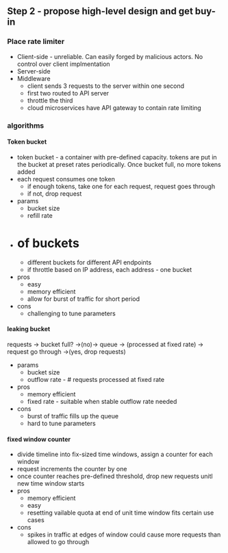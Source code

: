 ## Step 2 - propose high-level design and get buy-in

### Place rate limiter
- Client-side - unreliable. Can easily forged by malicious actors. No control over client implmentation
- Server-side
- Middleware
  - client sends 3 requests to the server within one second
  - first two routed to API server
  - throttle the third
  - cloud microservices have API gateway to contain rate limiting

### algorithms

#### Token bucket
- token bucket - a container with pre-defined capacity. tokens are put in the bucket at preset rates periodically. Once bucket full, no more tokens added
- each request consumes one token
  - if enough tokens, take one for each request, request goes through
  - if not, drop request
- params
  - bucket size
  - refill rate
- # of buckets
  - different buckets for different API endpoints
  - if throttle based on IP address, each address - one bucket
- pros
  - easy
  - memory efficient
  - allow for burst of traffic for short period
- cons
  - challenging to tune parameters


#### leaking bucket
requests -> bucket full? ->(no)-> queue -> (processed at fixed rate) -> request go through
						 ->(yes, drop requests)

- params
  - bucket size
  - outflow rate - # requests processed at fixed rate
- pros
  - memory efficient
  - fixed rate - suitable when stable outflow rate needed
- cons
  - burst of traffic fills up the queue
  - hard to tune parameters

#### fixed window counter
- divide timeline into fix-sized time windows, assign a counter for each window
- request increments the counter by one
- once counter reaches pre-defined threshold, drop new requests unitl new time window starts
- pros
  - memory efficient
  - easy
  - resetting vailable quota at end of unit time window fits certain use cases
- cons
  - spikes in traffic at edges of window could cause more requests than allowed to go through